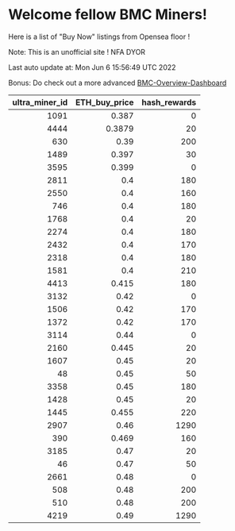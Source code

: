 # Welcome fellow BMC Miners!
Here is a list of "Buy Now" listings from Opensea floor !

Note: This is an unofficial site ! NFA DYOR

Last auto update at: Mon Jun  6 15:56:49 UTC 2022

Bonus: Do check out a more advanced [BMC-Overview-Dashboard](https://dune.com/defifunk/BMC-Overview-Dashboard)


|   ultra_miner_id |   ETH_buy_price |   hash_rewards |
|-----------------:|----------------:|---------------:|
|             1091 |          0.387  |              0 |
|             4444 |          0.3879 |             20 |
|              630 |          0.39   |            200 |
|             1489 |          0.397  |             30 |
|             3595 |          0.399  |              0 |
|             2811 |          0.4    |            180 |
|             2550 |          0.4    |            160 |
|              746 |          0.4    |            180 |
|             1768 |          0.4    |             20 |
|             2274 |          0.4    |            180 |
|             2432 |          0.4    |            170 |
|             2318 |          0.4    |            180 |
|             1581 |          0.4    |            210 |
|             4413 |          0.415  |            180 |
|             3132 |          0.42   |              0 |
|             1506 |          0.42   |            170 |
|             1372 |          0.42   |            170 |
|             3114 |          0.44   |              0 |
|             2160 |          0.445  |             20 |
|             1607 |          0.45   |             20 |
|               48 |          0.45   |             50 |
|             3358 |          0.45   |            180 |
|             1428 |          0.45   |             20 |
|             1445 |          0.455  |            220 |
|             2907 |          0.46   |           1290 |
|              390 |          0.469  |            160 |
|             3185 |          0.47   |             20 |
|               46 |          0.47   |             50 |
|             2661 |          0.48   |              0 |
|              508 |          0.48   |            200 |
|              510 |          0.48   |            200 |
|             4219 |          0.49   |           1290 |